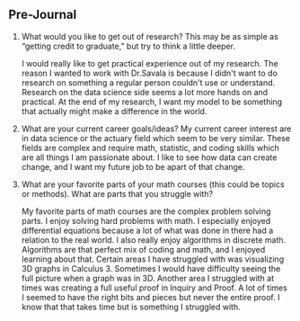## Pre-Journal
1. What would you like to get out of research? This may be as simple as “getting credit to
graduate,” but try to think a little deeper.

    I would really like to get practical experience out of my research. The reason I wanted to work with Dr.Savala is because I didn't want to do research on something a regular person couldn't use or understand. Research on the data science side seems a lot more hands on and practical. At the end of my research, I want my model to be something that actually might make a difference in the world.
    
2. What are your current career goals/ideas?
    My current career interest are in data science or the actuary field which seem to be very similar. These fields are complex and require math, statistic, and coding skills which are all things I am passionate about. I like to see how data can create change, and I want my future job to be apart of that change. 
    
3. What are your favorite parts of your math courses (this could be topics or methods).
What are parts that you struggle with?

    My favorite parts of math courses are the complex problem solving parts. I enjoy solving hard problems with math. I especially enjoyed differential equations because a lot of what was done in there had a relation to the real world. I also really enjoy algorithms in discrete math. Algorithms are that perfect mix of coding and math, and I enjoyed learning about that. Certain areas I have struggled with was visualizing 3D graphs in Calculus 3. Sometimes I would have difficulty seeing the full picture when a graph was in 3D. Another area I struggled with at times was creating a full useful proof in Inquiry and Proof. A lot of times I seemed to have the right bits and pieces but never the entire proof. I know that that takes time but is something I struggled with.


